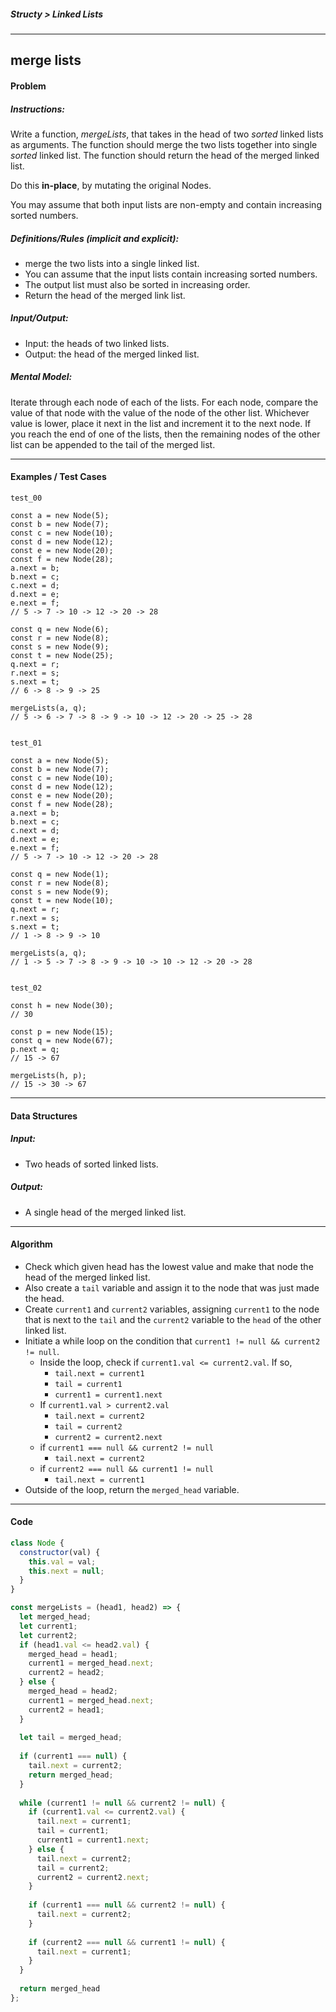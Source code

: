 ##### Structy > Linked Lists

---

## merge lists

#### Problem

##### Instructions:

Write a function, *mergeLists*, that takes in the head of two *sorted* linked lists as arguments. The function should merge the two lists together into single *sorted* linked list. The function should return the head of the merged linked list.

Do this **in-place**, by mutating the original Nodes.

You may assume that both input lists are non-empty and contain increasing sorted numbers.

##### Definitions/Rules (implicit and explicit):

* merge the two lists into a single linked list.
* You can assume that the input lists contain increasing sorted numbers.
* The output list must also be sorted in increasing order.
* Return the head of the merged link list.

##### Input/Output:

* Input: the heads of two linked lists.
* Output: the head of the merged linked list.

##### Mental Model:

Iterate through each node of each of the lists. For each node, compare the value of that node with the value of the node of the other list. Whichever value is lower, place it next in the list and increment it to the next node. If you reach the end of one of the lists, then the remaining nodes of the other list can be appended to the tail of the merged list.

---

#### Examples / Test Cases

```
test_00

const a = new Node(5);
const b = new Node(7);
const c = new Node(10);
const d = new Node(12);
const e = new Node(20);
const f = new Node(28);
a.next = b;
b.next = c;
c.next = d;
d.next = e;
e.next = f;
// 5 -> 7 -> 10 -> 12 -> 20 -> 28

const q = new Node(6);
const r = new Node(8);
const s = new Node(9);
const t = new Node(25);
q.next = r;
r.next = s;
s.next = t;
// 6 -> 8 -> 9 -> 25

mergeLists(a, q);
// 5 -> 6 -> 7 -> 8 -> 9 -> 10 -> 12 -> 20 -> 25 -> 28 


test_01

const a = new Node(5);
const b = new Node(7);
const c = new Node(10);
const d = new Node(12);
const e = new Node(20);
const f = new Node(28);
a.next = b;
b.next = c;
c.next = d;
d.next = e;
e.next = f;
// 5 -> 7 -> 10 -> 12 -> 20 -> 28

const q = new Node(1);
const r = new Node(8);
const s = new Node(9);
const t = new Node(10);
q.next = r;
r.next = s;
s.next = t;
// 1 -> 8 -> 9 -> 10

mergeLists(a, q);
// 1 -> 5 -> 7 -> 8 -> 9 -> 10 -> 10 -> 12 -> 20 -> 28 


test_02

const h = new Node(30);
// 30

const p = new Node(15);
const q = new Node(67);
p.next = q;
// 15 -> 67

mergeLists(h, p);
// 15 -> 30 -> 67
```

---

#### Data Structures

##### Input:

* Two heads of sorted linked lists.

##### Output:

* A single head of the merged linked list.

---

#### Algorithm

* Check which given head has the lowest value and make that node the head of the merged linked list.
* Also create a `tail` variable and assign it to the node that was just made the head.
* Create `current1` and `current2` variables, assigning `current1` to the node that is next to the `tail` and the `current2` variable to the `head` of the other linked list.
* Initiate a while loop on the condition that `current1 != null && current2 != null`.
  * Inside the loop, check if `current1.val <= current2.val`. If so,
    * `tail.next = current1`
    * `tail = current1`
    * `current1 = current1.next`
  * If `current1.val > current2.val`
    * `tail.next = current2`
    * `tail = current2`
    * `current2 = current2.next`
  * if `current1 === null && current2 != null`
    * `tail.next = current2`
  * if `current2 === null && current1 != null`
    * `tail.next = current1`
* Outside of the loop, return the `merged_head` variable.

---

#### Code

```javascript
class Node {
  constructor(val) {
    this.val = val;
    this.next = null;
  }
}

const mergeLists = (head1, head2) => {
  let merged_head;
  let current1;
  let current2;
  if (head1.val <= head2.val) {
    merged_head = head1;
    current1 = merged_head.next;
    current2 = head2;
  } else {
    merged_head = head2;
    current1 = merged_head.next;
    current2 = head1;
  }
  
  let tail = merged_head;
  
  if (current1 === null) {
    tail.next = current2;
    return merged_head;
  }
  
  while (current1 != null && current2 != null) {
    if (current1.val <= current2.val) {
      tail.next = current1;
      tail = current1;
      current1 = current1.next;
    } else {
      tail.next = current2;
      tail = current2;
      current2 = current2.next;
    }
    
    if (current1 === null && current2 != null) {
      tail.next = current2;
    }
    
    if (current2 === null && current1 != null) {
      tail.next = current1;
    }
  }
  
  return merged_head
};
```

